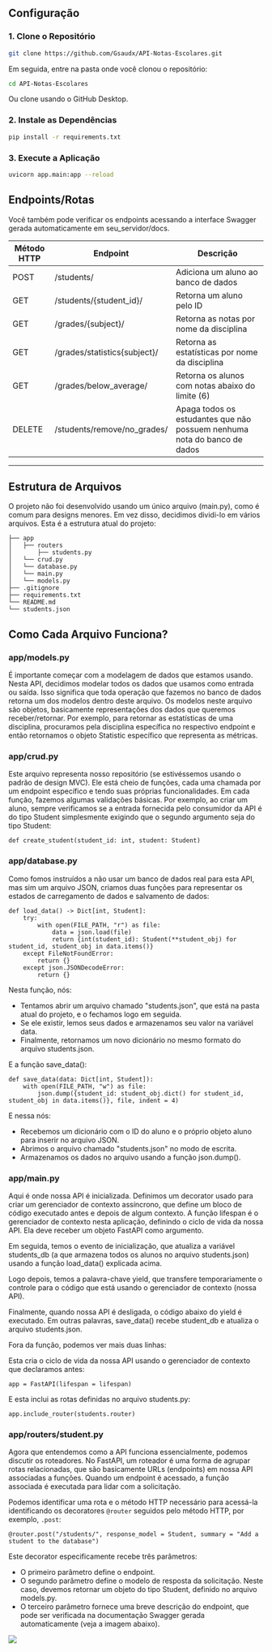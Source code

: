 ## Configuração
### 1. Clone o Repositório
```bash
git clone https://github.com/Gsaudx/API-Notas-Escolares.git
```
Em seguida, entre na pasta onde você clonou o repositório:
```bash
cd API-Notas-Escolares
```

Ou clone usando o GitHub Desktop.

### 2. Instale as Dependências
```bash
pip install -r requirements.txt
```

### 3. Execute a Aplicação
```bash
uvicorn app.main:app --reload
```

## Endpoints/Rotas
Você também pode verificar os endpoints acessando a interface Swagger gerada automaticamente em seu_servidor/docs.

|  Método HTTP  |            Endpoint           |                 Descrição                  |  
| ------------- | ----------------------------- | ------------------------------------------  |
|     POST      |           /students/          |           Adiciona um aluno ao banco de dados          |
|     GET       |    /students/{student_id}/    |             Retorna um aluno pelo ID            |
|     GET       |      /grades/{subject}/       |        Retorna as notas por nome da disciplina         |
|     GET       |  /grades/statistics{subject}/ |       Retorna as estatísticas por nome da disciplina      |
|     GET       |      /grades/below_average/   | Retorna os alunos com notas abaixo do limite (6) |
|     DELETE       |      /students/remove/no_grades/   | Apaga todos os estudantes que não possuem nenhuma nota do banco de dados |

<hr>

## Estrutura de Arquivos
O projeto não foi desenvolvido usando um único arquivo (main.py), como é comum para designs menores. Em vez disso, decidimos dividi-lo em vários arquivos. Esta é a estrutura atual do projeto:
```
├── app
│   ├── routers
│       ├── students.py
│   └── crud.py
│   └── database.py
│   └── main.py
│   └── models.py
├── .gitignore
├── requirements.txt 
└── README.md
└── students.json
```
## Como Cada Arquivo Funciona?
### app/models.py
É importante começar com a modelagem de dados que estamos usando. Nesta API, decidimos modelar todos os dados que usamos como entrada ou saída. Isso significa que toda operação que fazemos no banco de dados retorna um dos modelos dentro deste arquivo. Os modelos neste arquivo são objetos, basicamente representações dos dados que queremos receber/retornar. Por exemplo, para retornar as estatísticas de uma disciplina, procuramos pela disciplina específica no respectivo endpoint e então retornamos o objeto Statistic específico que representa as métricas.

### app/crud.py
Este arquivo representa nosso repositório (se estivéssemos usando o padrão de design MVC). Ele está cheio de funções, cada uma chamada por um endpoint específico e tendo suas próprias funcionalidades. Em cada função, fazemos algumas validações básicas. Por exemplo, ao criar um aluno, sempre verificamos se a entrada fornecida pelo consumidor da API é do tipo Student simplesmente exigindo que o segundo argumento seja do tipo Student:
```
def create_student(student_id: int, student: Student)
```

### app/database.py
Como fomos instruídos a não usar um banco de dados real para esta API, mas sim um arquivo JSON, criamos duas funções para representar os estados de carregamento de dados e salvamento de dados:
```
def load_data() -> Dict[int, Student]:
    try:
        with open(FILE_PATH, "r") as file:
            data = json.load(file)
            return {int(student_id): Student(**student_obj) for student_id, student_obj in data.items()}
    except FileNotFoundError:
        return {}
    except json.JSONDecodeError:
        return {}
```
Nesta função, nós:
<ul>
    <li> Tentamos abrir um arquivo chamado "students.json", que está na pasta atual do projeto, e o fechamos logo em seguida. </li>
    <li> Se ele existir, lemos seus dados e armazenamos seu valor na variável data. </li>
    <li> Finalmente, retornamos um novo dicionário no mesmo formato do arquivo students.json. </li>
</ul>

E a função save_data():
```
def save_data(data: Dict[int, Student]):
    with open(FILE_PATH, "w") as file:
        json.dump({student_id: student_obj.dict() for student_id, student_obj in data.items()}, file, indent = 4)
```
E nessa nós:
<ul>
  <li> Recebemos um dicionário com o ID do aluno e o próprio objeto aluno para inserir no arquivo JSON. </li>
  <li> Abrimos o arquivo chamado "students.json" no modo de escrita. </li>
  <li> Armazenamos os dados no arquivo usando a função json.dump(). </li>
</ul>

### app/main.py
Aqui é onde nossa API é inicializada. Definimos um decorator usado para criar um gerenciador de contexto assíncrono, que define um bloco de código executado antes e depois de algum contexto. A função lifespan é o gerenciador de contexto nesta aplicação, definindo o ciclo de vida da nossa API. Ela deve receber um objeto FastAPI como argumento.

Em seguida, temos o evento de inicialização, que atualiza a variável students_db (a que armazena todos os alunos no arquivo students.json) usando a função load_data() explicada acima.

Logo depois, temos a palavra-chave yield, que transfere temporariamente o controle para o código que está usando o gerenciador de contexto (nossa API).

Finalmente, quando nossa API é desligada, o código abaixo do yield é executado. Em outras palavras, save_data() recebe student_db e atualiza o arquivo students.json.

Fora da função, podemos ver mais duas linhas:

Esta cria o ciclo de vida da nossa API usando o gerenciador de contexto que declaramos antes:
```
app = FastAPI(lifespan = lifespan)
```

E esta inclui as rotas definidas no arquivo students.py:
```
app.include_router(students.router)
```

### app/routers/student.py
Agora que entendemos como a API funciona essencialmente, podemos discutir os roteadores. No FastAPI, um roteador é uma forma de agrupar rotas relacionadas, que são basicamente URLs (endpoints) em nossa API associadas a funções. Quando um endpoint é acessado, a função associada é executada para lidar com a solicitação.

Podemos identificar uma rota e o método HTTP necessário para acessá-la identificando os decoratores `@router` seguidos pelo método HTTP, por exemplo, `.post`:
```
@router.post("/students/", response_model = Student, summary = "Add a student to the database")
```
Este decorator especificamente recebe três parâmetros:
<ul>
    <li> O primeiro parâmetro define o endpoint. </li>
    <li> O segundo parâmetro define o modelo de resposta da solicitação. Neste caso, devemos retornar um objeto do tipo Student, definido no arquivo models.py. </li>
    <li> O terceiro parâmetro fornece uma breve descrição do endpoint, que pode ser verificada na documentação Swagger gerada automaticamente (veja a imagem abaixo). </li>
</ul>
<img src="https://github.com/Gsaudx/School-Grades-Api/assets/62403672/87b6d824-e52c-4413-966e-9dca0e5259fa">
